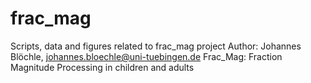 # frac_mag
Scripts, data and figures related to frac_mag project 
Author: Johannes Blöchle, johannes.bloechle@uni-tuebingen.de 
Frac_Mag: Fraction Magnitude Processing in children and adults 
